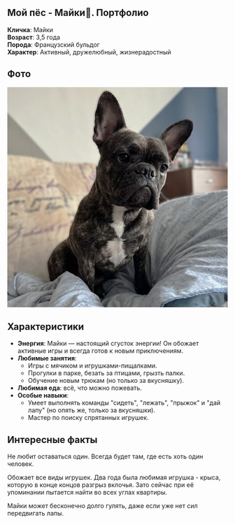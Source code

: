 ## Мой пёс - Майки🐾. Портфолио

**Кличка**: Майки  
**Возраст**: 3,5 года  
**Порода**: Французский бульдог  
**Характер**: Активный, дружелюбный, жизнерадостный

## Фото
![](photo.jpg)

## Характеристики
- **Энергия**: Майки — настоящий сгусток энергии! Он обожает активные игры и всегда готов к новым приключениям.  
- **Любимые занятия**:
  - Игры с мячиком и игрушками-пищалками.
  - Прогулки в парке, безать за птицами, грызть палки.
  - Обучение новым трюкам (но только за вкусняшку).
- **Любимая еда**: всё, что можно пожевать.
- **Особые навыки**:
  - Умеет выполнять команды "сидеть", "лежать", "прыжок" и "дай лапу" (но опять же, только за вкусняшки).
  - Мастер по поиску спрятанных игрушек.

## Интересные факты
Не любит оставаться один. Всегда будет там, где есть хоть один человек.  

Обожает все виды игрушек. Два года была любимая игрушка - крыса, которую в конце концов разгрыз вклочья. Зато сейчас при её упоминании пытается найти во всех углах квартиры.

Майки может бесконечно долго гулять, даже если уже нет сил передвигать лапы.
